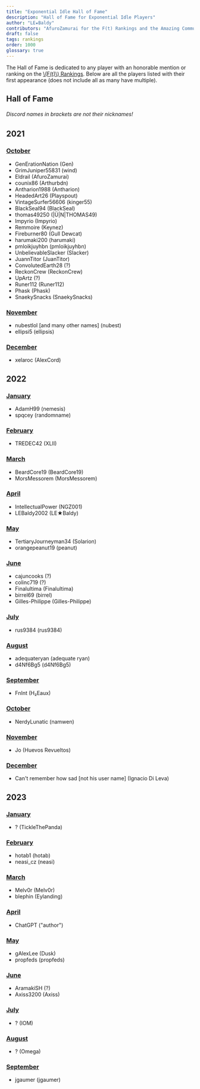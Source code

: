 ```yaml
---
title: "Exponential Idle Hall of Fame"
description: "Hall of Fame for Exponential Idle Players"
author: "LE★Baldy"
contributors: "AfuroZamurai for the F(t) Rankings and the Amazing Community"
draft: false
tags: rankings
order: 1000
glossary: true
---
```


The Hall of Fame is dedicated to any player with an honorable mention or ranking on the [\\(F(t)\\) Rankings](/guide-extensions/rankings-main). Below are all the players listed with their first appearance (does not include all as many have multiple).

## Hall of Fame

###### Discord names in brackets are not their nicknames!

## 2021

### [October](/ranking-news/2021-oct)

- GenErationNation (Gen)
- GrimJuniper55831 (wind)
- Eldrail (AfuroZamurai)
- counix86 (Arthurbdn)
- Antharion1988 (Antharion)
- HeadedArt26 (Playspout)
- VintageSurfer56606 (kinger55)
- BlackSeal94 (BlackSeal)
- thomas49250 (|Ü|N|THOMAS49)
- Impyrio (Impyrio)
- Remmoire (Keynez)
- Fireburner80 (Gull Dewcat)
- harumaki200 (harumaki)
- pmloikjuyhbn (pmloikjuyhbn)
- UnbelievableSlacker (Slacker)
- JuannTitor (JuanTitor)
- ConvolutedEarth28 (?)
- ReckonCrew (ReckonCrew)
- UpArtz (?)
- Runer112 (Runer112)
- Phask (Phask)
- SnaekySnacks (SnaekySnacks)

### [November](/ranking-news/2021-nov)

- nubestlol [and many other names] (nubest)
- ellipsi5 (ellipsis)

### [December](/ranking-news/2021-dec)

- xelaroc (AlexCord)

## 2022

### [January](/ranking-news/2022-jan)

- AdamH99 (nemesis)
- spqcey (randomname)

### [February](/ranking-news/2022-feb)

- TREDEC42 (XLII)

### [March](/ranking-news/2022-mar)

- BeardCore19 (BeardCore19)
- MorsMessorem (MorsMessorem)

### [April](/ranking-news/2022-apr)

- IntellectualPower (NGZ001)
- LEBaldy2002 (LE★Baldy)

### [May](/ranking-news/2022-may)

- TertiaryJourneyman34 (Solarion)
- orangepeanut19 (peanut)

### [June](/ranking-news/2022-jun)

- cajuncooks (?)
- colinc719 (?)
- Finalultima (Finalultima)
- birrel69 (birrel)
- Gilles-Philippe (Gilles-Philippe)

### [July](/ranking-news/2022-jul)

- rus9384 (rus9384)

### [August](/ranking-news/2022-aug)

- adequateryan (adequate ryan)
- d4Nf6Bg5 (d4Nf6Bg5)

### [September](/ranking-news/2022-sep)

- FnInt (H₂Eaux)

### [October](/ranking-news/2022-sep)

- NerdyLunatic (namwen)

### [November](/ranking-news/2022-nov)

- Jo (Huevos Revueltos)

### [December](/ranking-news/2022-dec)

- Can't remember how sad [not his user name] (Ignacio Di Leva)

## 2023

### [January](/ranking-news/2023-jan)

- ? (TickleThePanda)

### [February](/ranking-news/2023-feb)

- hotab1 (hotab)
- neasi_cz (neasi)

### [March](/ranking-news/2023-mar)

- Melv0r (Melv0r)
- blephin (Eylanding)

### [April](/ranking-news/2023-apr)

- ChatGPT ("author")

### [May](/ranking-news/2023-may)

- gAlexLee (Dusk)
- propfeds (propfeds)

### [June](/ranking-news/2023-jun)

- AramakiSH (?)
- Axiss3200 (Axiss)

### [July](/ranking-news/2023-jul)

- ? (IOM)

### [August](/ranking-news/2023-aug)

- ? (Omega)

### [September](/ranking-news/2023-sep)

- jgaumer (jgaumer)